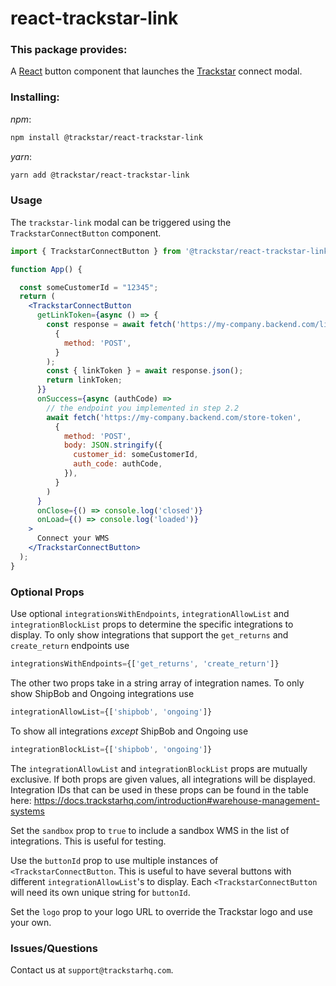 # react-trackstar-link

### This package provides:

A [React](https://reactjs.org/) button component that launches the [Trackstar](https://www.trackstarhq.com/) connect modal.

### Installing:

_npm_:

```bash
npm install @trackstar/react-trackstar-link
```

_yarn_:

```bash
yarn add @trackstar/react-trackstar-link
```

### Usage

The `trackstar-link` modal can be triggered using the `TrackstarConnectButton` component.

```jsx
import { TrackstarConnectButton } from '@trackstar/react-trackstar-link';

function App() {

  const someCustomerId = "12345";
  return (
    <TrackstarConnectButton
      getLinkToken={async () => {
        const response = await fetch('https://my-company.backend.com/link-token',
          {
            method: 'POST',
          }
        );
        const { linkToken } = await response.json();
        return linkToken;
      }}
      onSuccess={async (authCode) =>
        // the endpoint you implemented in step 2.2
        await fetch('https://my-company.backend.com/store-token',
          {
            method: 'POST',
            body: JSON.stringify({
              customer_id: someCustomerId,
              auth_code: authCode,
            }),
          }
        )
      }
      onClose={() => console.log('closed')}
      onLoad={() => console.log('loaded')}
    >
      Connect your WMS
    </TrackstarConnectButton>
  );
}
```
### Optional Props

Use optional `integrationsWithEndpoints`, `integrationAllowList` and `integrationBlockList` props to determine the specific integrations to display.
To only show integrations that support the `get_returns` and `create_return` endpoints use
```jsx
integrationsWithEndpoints={['get_returns', 'create_return']}
```
The other two props take in a string array of integration names.
To only show ShipBob and Ongoing integrations use
```jsx
integrationAllowList={['shipbob', 'ongoing']}
```
To show all integrations *except* ShipBob and Ongoing use
```jsx
integrationBlockList={['shipbob', 'ongoing']}
```
The `integrationAllowList` and `integrationBlockList` props are mutually exclusive. If both props are given values, all integrations will be displayed.
Integration IDs that can be used in these props can be found in the table here: https://docs.trackstarhq.com/introduction#warehouse-management-systems

Set the `sandbox` prop to `true` to include a sandbox WMS in the list of integrations. This is useful for testing.

Use the `buttonId` prop to use multiple instances of `<TrackstarConnectButton`. This is useful to have several buttons with different `integrationAllowList`'s to display. Each `<TrackstarConnectButton` will need its own unique string for `buttonId`.

Set the `logo` prop to your logo URL to override the Trackstar logo and use your
own.

### Issues/Questions
Contact us at `support@trackstarhq.com`.

